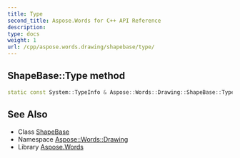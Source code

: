 ```yaml
---
title: Type
second_title: Aspose.Words for C++ API Reference
description: 
type: docs
weight: 1
url: /cpp/aspose.words.drawing/shapebase/type/
---
```

## ShapeBase::Type method




```cpp
static const System::TypeInfo & Aspose::Words::Drawing::ShapeBase::Type()
```

## See Also

* Class [ShapeBase](../)
* Namespace [Aspose::Words::Drawing](../../)
* Library [Aspose.Words](../../../)
